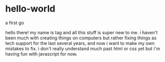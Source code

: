 # hello-world
a first go


hello there! my name is tag and all this stuff is super new to me. i haven't been much with creating things on computers but rather fixing things as tech support for the last several years, and now i want to make my own mistakes to fix. i don't really understand much past html or css yet but i'm having fun with javascript for now.
